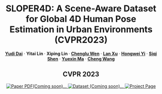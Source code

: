 <p align="center">

  <h1 align="center">SLOPER4D: A Scene-Aware Dataset for Global 4D Human Pose Estimation in Urban Environments (CVPR2023)</h1>
  <p align="center">
    <a href="https://climbingdaily.github.io/"><strong>Yudi Dai</strong></a>
    ·
    <a><strong>Yitai Lin </strong></a>
    ·
    <a><strong>Xiping Lin </strong></a>
    ·
    <a href="https://asc.xmu.edu.cn/t/wenchenglu"><strong>Chenglu Wen</strong></a>
    ·
    <a href="https://www.xu-lan.com/"><strong>Lan Xu</strong></a>
    ·
    <a href="https://xyyhw.top/"><strong>Hongwei Yi</strong></a>
    ·
    <a href="https://asc.xmu.edu.cn/t/shensiqi"><strong>Siqi Shen</strong></a>
    ·
    <a href="https://yuexinma.me/"><strong>Yuexin Ma</strong></a>
    ·
    <a href="http://www.cwang93.net/index_en.htm"><strong>Cheng Wang</strong></a>
  </p>
<h2 align="center">CVPR 2023</h2>

  <p align="center">
    <a href="">
      <img src='https://img.shields.io/badge/Paper-PDF(Coming%20soon)-green?style=for-the-badge&logo=adobeacrobatreader&logoWidth=20&logoColor=white&labelColor=c94330&color=db5a44' alt='Paper PDF(Coming soon)...'>
    </a>
    <a href="">
      <img src='https://img.shields.io/badge/Dataset-Coming%20soon-lightgrey?style=for-the-badge' alt='Dataset (Coming soon)...'>
    </a>
    <a href='http://www.lidarhumanmotion.net/sloper4d/'>
      <img src='https://img.shields.io/badge/SLOPER4D-Page-orange?style=for-the-badge&logo=Google%20chrome&logoColor=white&labelColor=D35400' alt='Project Page'></a>
  </p>
